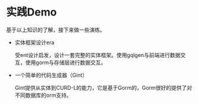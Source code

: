 # 实践Demo

基于以上知识的了解，接下来做一些演练。

- 实体框架设计era

    受ent设计启发，设计一套完整的实体框架。使用gqlgen与前端进行数据交互，使用gorm与存储层进行数据交互。
    
- 一个简单的代码生成器（Gint）

    Gint提供从实体到CURD-L的能力，它是基于Gorm的，Gorm很好的提供了对不同数据库的orm支持。
